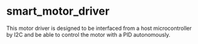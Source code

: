# smart_motor_driver
This motor driver is designed to be interfaced from a host microcontroller by I2C and be able to control the motor with a PID autonomously.
